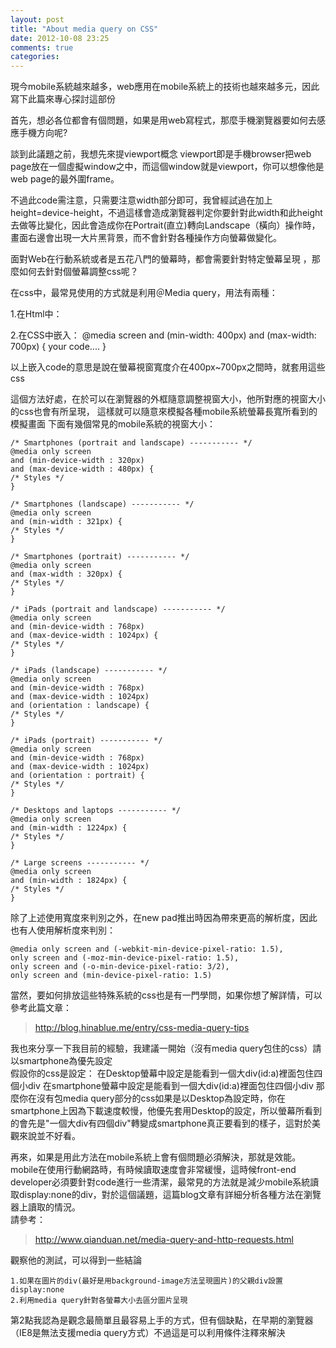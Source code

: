 ```yaml
---
layout: post
title: "About media query on CSS"
date: 2012-10-08 23:25
comments: true
categories: 
---
```

現今mobile系統越來越多，web應用在mobile系統上的技術也越來越多元，因此寫下此篇來專心探討這部份

首先，想必各位都會有個問題，如果是用web寫程式，那麼手機瀏覽器要如何去感應手機方向呢?

談到此議題之前，我想先來提viewport概念
	<meta name="viewport" content="width=device-width, initial-scale=1, maximum-scale=1">
viewport即是手機browser把web page放在一個虛擬window之中，而這個window就是viewport，你可以想像他是web page的最外圍frame。

不過此code需注意，只需要注意width部分即可，我曾經試過在加上height=device-height，不過這樣會造成瀏覽器判定你要針對此width和此height去做等比變化，因此會造成你在Portrait(直立)轉向Landscape（橫向）操作時，畫面右邊會出現一大片黑背景，而不會針對各種操作方向螢幕做變化。

面對Web在行動系統或者是五花八門的螢幕時，都會需要針對特定螢幕呈現
，那麼如何去針對個螢幕調整css呢？

在css中，最常見使用的方式就是利用＠Media query，用法有兩種：

1.在Html中：
 	<link rel="stylesheet" media="screen and (min-width: 400px) and (max-width: 700px)" href="yourcssfile.css" />

2.在CSS中嵌入：
 	@media screen and (min-width: 400px) and (max-width: 700px) {
	your code....
	}

以上嵌入code的意思是說在螢幕視窗寬度介在400px~700px之間時，就套用這些css

這個方法好處，在於可以在瀏覽器的外框隨意調整視窗大小，他所對應的視窗大小的css也會有所呈現，
這樣就可以隨意來模擬各種mobile系統螢幕長寬所看到的模擬畫面
下面有幾個常見的mobile系統的視窗大小：

	/* Smartphones (portrait and landscape) ----------- */
	@media only screen 
	and (min-device-width : 320px) 
	and (max-device-width : 480px) {
	/* Styles */
	}

	/* Smartphones (landscape) ----------- */
	@media only screen 
	and (min-width : 321px) {
	/* Styles */
	}

	/* Smartphones (portrait) ----------- */
	@media only screen 
	and (max-width : 320px) {
	/* Styles */
	}

	/* iPads (portrait and landscape) ----------- */
	@media only screen 
	and (min-device-width : 768px) 
	and (max-device-width : 1024px) {
	/* Styles */
	}

	/* iPads (landscape) ----------- */
	@media only screen 
	and (min-device-width : 768px) 
	and (max-device-width : 1024px) 
	and (orientation : landscape) {
	/* Styles */
	}

	/* iPads (portrait) ----------- */
	@media only screen 
	and (min-device-width : 768px) 
	and (max-device-width : 1024px) 
	and (orientation : portrait) {
	/* Styles */
	}

	/* Desktops and laptops ----------- */
	@media only screen 
	and (min-width : 1224px) {
	/* Styles */
	}

	/* Large screens ----------- */
	@media only screen 
	and (min-width : 1824px) {
	/* Styles */
	}

除了上述使用寬度來判別之外，在new pad推出時因為帶來更高的解析度，因此也有人使用解析度來判別：

	@media only screen and (-webkit-min-device-pixel-ratio: 1.5),
	only screen and (-moz-min-device-pixel-ratio: 1.5),
	only screen and (-o-min-device-pixel-ratio: 3/2),
	only screen and (min-device-pixel-ratio: 1.5) 
當然，要如何排放這些特殊系統的css也是有一門學問，如果你想了解詳情，可以參考此篇文章：
> http://blog.hinablue.me/entry/css-media-query-tips

我也來分享一下我目前的經驗，我建議一開始（沒有media query包住的css）請以smartphone為優先設定
<br/>假設你的css是設定：
	在Desktop螢幕中設定是能看到一個大div(id:a)裡面包住四個小div
	在smartphone螢幕中設定是能看到一個大div(id:a)裡面包住四個小div
那麼你在沒有包media query部分的css如果是以Desktop為設定時，你在smartphone上因為下載速度較慢，他優先套用Desktop的設定，所以螢幕所看到的會先是"一個大div有四個div"轉變成smartphone真正要看到的樣子，這對於美觀來說並不好看。

再來，如果是用此方法在mobile系統上會有個問題必須解決，那就是效能。mobile在使用行動網路時，有時候讀取速度會非常緩慢，這時候front-end developer必須要針對code進行一些清潔，最常見的方法就是減少mobile系統讀取display:none的div，對於這個議題，這篇blog文章有詳細分析各種方法在瀏覽器上讀取的情況。
<br/>
請參考：
> http://www.qianduan.net/media-query-and-http-requests.html

觀察他的測試，可以得到一些結論

	1.如果在圖片的div(最好是用background-image方法呈現圖片)的父親div設置display:none
	2.利用media query針對各螢幕大小去區分圖片呈現

第2點我認為是觀念最簡單且最容易上手的方式，但有個缺點，在早期的瀏覽器（IE8是無法支援media query方式）不過這是可以利用條件注釋來解決

